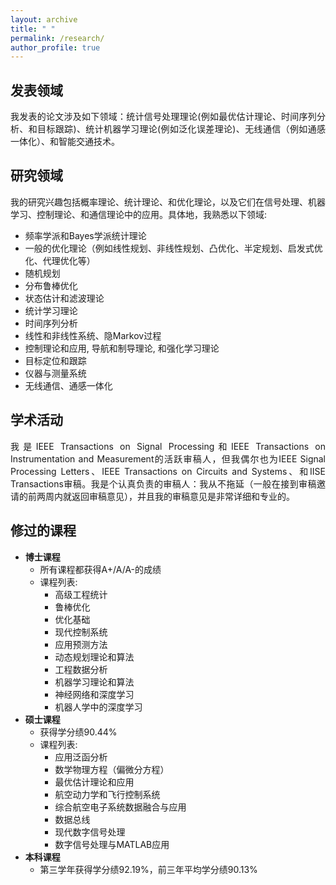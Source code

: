 ```yaml
---
layout: archive
title: " " 
permalink: /research/
author_profile: true
---
```


## 发表领域
<html><body>
<p align="justify">
 我发表的论文涉及如下领域：统计信号处理理论(例如最优估计理论、时间序列分析、和目标跟踪)、统计机器学习理论(例如泛化误差理论)、无线通信（例如通感一体化）、和智能交通技术。
</p>
</body></html>

## 研究领域
<html><body>
<p align="justify">
 我的研究兴趣包括概率理论、统计理论、和优化理论，以及它们在信号处理、机器学习、控制理论、和通信理论中的应用。具体地，我熟悉以下领域:
</p>
</body></html>

* 频率学派和Bayes学派统计理论
* 一般的优化理论（例如线性规划、非线性规划、凸优化、半定规划、启发式优化、代理优化等）
* 随机规划
* 分布鲁棒优化
* 状态估计和滤波理论
* 统计学习理论
* 时间序列分析
* 线性和非线性系统、隐Markov过程
* 控制理论和应用, 导航和制导理论, 和强化学习理论
* 目标定位和跟踪
* 仪器与测量系统
* 无线通信、通感一体化

## 学术活动
<html><body>
<p align="justify">
我是IEEE Transactions on Signal Processing和IEEE Transactions on Instrumentation and Measurement的活跃审稿人，但我偶尔也为IEEE Signal Processing Letters、IEEE Transactions on Circuits and Systems、和IISE Transactions审稿。我是个认真负责的审稿人：我从不拖延（一般在接到审稿邀请的前两周内就返回审稿意见），并且我的审稿意见是非常详细和专业的。
</p>
</body></html>

## 修过的课程
+ __博士课程__
  * 所有课程都获得A+/A/A-的成绩
  * 课程列表:
    - 高级工程统计
    - 鲁棒优化
    - 优化基础
    - 现代控制系统
    - 应用预测方法
    - 动态规划理论和算法
    - 工程数据分析
    - 机器学习理论和算法
    - 神经网络和深度学习
    - 机器人学中的深度学习
+ __硕士课程__
  * 获得学分绩90.44%
  * 课程列表:
    - 应用泛函分析
    - 数学物理方程（偏微分方程）
    - 最优估计理论和应用
    - 航空动力学和飞行控制系统
    - 综合航空电子系统数据融合与应用
    - 数据总线
    - 现代数字信号处理
    - 数字信号处理与MATLAB应用
+ __本科课程__
  * 第三学年获得学分绩92.19%，前三年平均学分绩90.13%


